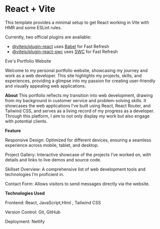 # React + Vite

This template provides a minimal setup to get React working in Vite with HMR and some ESLint rules.

Currently, two official plugins are available:

- [@vitejs/plugin-react](https://github.com/vitejs/vite-plugin-react/blob/main/packages/plugin-react/README.md) uses [Babel](https://babeljs.io/) for Fast Refresh
- [@vitejs/plugin-react-swc](https://github.com/vitejs/vite-plugin-react-swc) uses [SWC](https://swc.rs/) for Fast Refresh



Eve's Portfolio Website

Welcome to my personal portfolio website, showcasing my journey and work as a web developer. This site highlights my projects, skills, and experiences, providing a glimpse into my passion for creating user-friendly and visually appealing web applications.

**About**
This portfolio reflects my transition into web development, drawing from my background in customer service and problem-solving skills. It showcases the web applications I’ve built using React, React Router, and Tailwind CSS, and serves as a living record of my progress as a developer. Through this platform, I aim to not only display my work but also engage with potential  clients.

**Feature**

Responsive Design: Optimized for different devices, ensuring a seamless experience across mobile, tablet, and desktop.

Project Gallery: Interactive showcase of the projects I’ve worked on, with details and links to live demos and source code.

Skillset Overview: A comprehensive list of web development tools and technologies I’m proficient in.

Contact Form: Allows visitors to send messages directly via the website.



**Technologies Used**

Frontend: React, JavaScript,Html , Tailwind CSS

Version Control: Git, GitHub 

Deployment: Netlify

